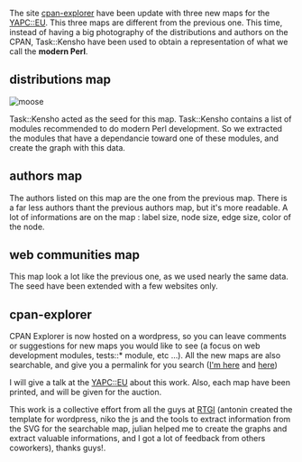 The site [cpan-explorer](http://cpan-explorer.org/) have been update with three new maps for the [YAPC::EU](http://yapceurope2009.org/ye2009/). This three maps are different from the previous one. This time, instead of having a big photography of the distributions and authors on the CPAN, Task::Kensho have been used to obtain a representation of what we call the **modern Perl**.

## distributions map

<img src='/imgs/moosedist.webp' alt='moose'>

Task::Kensho acted as the seed for this map. Task::Kensho contains a list of modules recommended to do modern Perl development. So we extracted the modules that have a dependancie toward one of these modules, and create the graph with this data.

## authors map

The authors listed on this map are the one from the previous map. There is a far less authors thant the previous authors map, but it's more readable. A lot of informations are on the map : label size, node size, edge size, color of the node.

## web communities map

This map look a lot like the previous one, as we used nearly the same data. The seed have been extended with a few websites only.

## cpan-explorer

CPAN Explorer is now hosted on a wordpress, so you can leave comments or suggestions for new maps you would like to see (a focus on web development modules, tests::* module, etc ...). All the new maps are also searchable, and give you a permalink for you search ([I'm here](http://cpan-explorer.org/2009/07/28/new-web-communities-map-for-yapceu/#dist%3Dlumberjaph.net) and [here](http://cpan-explorer.org/2009/07/28/version-of-the-authors-graph-for-yapceu/#author%3Dfranck))

I will give a talk at the [YAPC::EU](http://yapceurope2009.org/ye2009/talk/2061) about this work. Also, each map have been printed, and will be given for the auction.

This work is a collective effort from all the guys at [RTGI](http://rtgi.fr/) (antonin created the template for wordpress, niko the js and the tools to extract information from the SVG for the searchable map, julian helped me to create the graphs and extract valuable informations, and I got a lot of feedback from others coworkers), thanks guys!.
